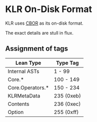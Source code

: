 # KLR On-Disk Format

KLR uses [CBOR](https://cbor.io) as its on-disk format.

The exact details are stull in flux.

## Assignment of tags

| Lean Type | Type Tag |
|-|-|
| Internal ASTs | 1 - 99 |
| Core.* | 100 - 149 |
| Core.Operators.* | 150 - 234 |
| KLRMetaData | 235 (0xeb) |
| Contents | 236 (0xec) |
| Option | 255 (0xff) |
